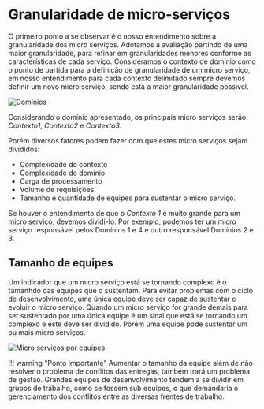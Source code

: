 # Granularidade de micro-serviços

O primeiro ponto a se observar é o nosso entendimento sobre a granularidade dos micro serviços. Adotamos a avaliação partindo de uma maior granularidade, para refinar em granularidades menores conforme as características de cada serviço. Consideramos o contexto de domínio como o ponto de partida para a definição de granularidade de um micro serviço, em nosso entendimento para cada contexto delimitado sempre devemos definir um novo micro serviço, sendo esta a maior granularidade possível.

![Domínios][1]

Considerando o domínio apresentado, os principais micro serviços serão: *Contexto1*, *Contexto2* e *Contexto3*. 

Porém diversos fatores podem fazer com que estes micro serviços sejam divididos:

- Complexidade do contexto 
- Complexidade do domínio
- Carga de processamento
- Volume de requisições
- Tamanho e quantidade de equipes para sustentar o micro serviço. 

Se houver o entendimento de que o *Contexto 1* é muito grande para um micro serviço, devemos dividi-lo. Por exemplo, podemos ter um micro serviço responsável pelos Domínios 1 e 4 e outro responsável Domínios 2 e 3.

## Tamanho de equipes

Um indicador que um micro serviço está se tornando complexo é o tamanhdo das equipes que o sustentam. Para evitar problemas com o ciclo de desenvolvimento, uma única equipe deve ser capaz de sustentar e evoluir o micro serviço. Quando um micro serviço for grande demais para ser sustentado por uma única equipe é um sinal que está se tornando um complexo e este deve ser dividido. Porém uma equipe pode sustentar um ou mais micro serviços.

![Micro serviços por equipes][2]

!!! warning "Ponto importante"
    Aumentar o tamanho da equipe além de não resolver o problema de conflitos das entregas, também trará um problema de gestão. Grandes equipes de desenvolvimento tendem a se dividir em grupos de trabalho, como se fossem sub equipes, o que demandaria o gerenciamento dos conflitos entre as diversas frentes de trabalho.


[1]: /SDADocs/assets/images/ref-arch/dominios.png
[2]: /SDADocs/assets/images/ref-arch/equipes_e_deploy.png
